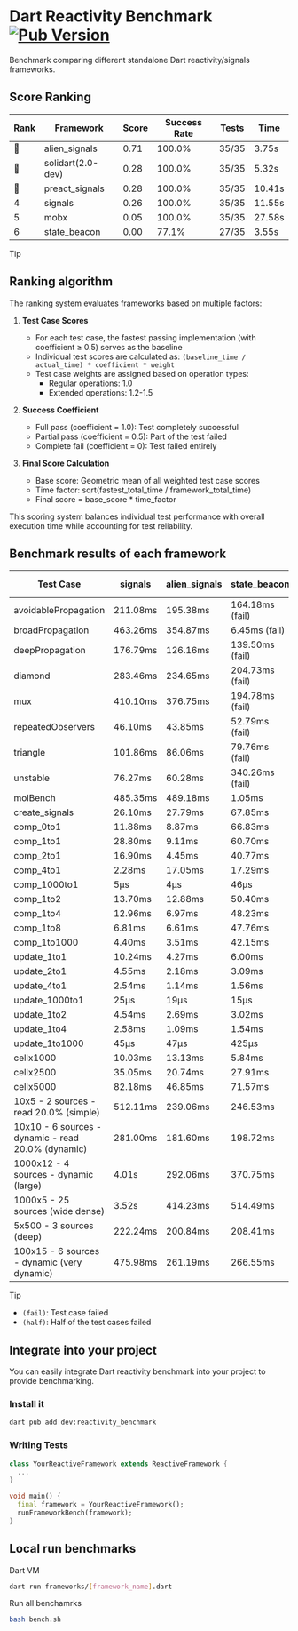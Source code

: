 # Dart Reactivity Benchmark [![Pub Version](https://img.shields.io/pub/v/reactivity_benchmark)](https://pub.dev/packages/reactivity_benchmark)

Benchmark comparing different standalone Dart reactivity/signals frameworks.

## Score Ranking

<!-- ranking start -->
| Rank | Framework | Score | Success Rate | Tests | Time |
|------|-----------|-------|--------------|-------|------|
| 🥇 | alien_signals | 0.71 | 100.0% | 35/35 | 3.75s |
| 🥈 | solidart(2.0-dev) | 0.28 | 100.0% | 35/35 | 5.32s |
| 🥉 | preact_signals | 0.28 | 100.0% | 35/35 | 10.41s |
| 4 | signals | 0.26 | 100.0% | 35/35 | 11.55s |
| 5 | mobx | 0.05 | 100.0% | 35/35 | 27.58s |
| 6 | state_beacon | 0.00 | 77.1% | 27/35 | 3.55s |

<!-- ranking end -->

> [!TIP]
> ## Ranking algorithm
>
> The ranking system evaluates frameworks based on multiple factors:
>
> 1. **Test Case Scores**
>    - For each test case, the fastest passing implementation (with coefficient ≥ 0.5) serves as the baseline
>    - Individual test scores are calculated as: `(baseline_time / actual_time) * coefficient * weight`
>    - Test case weights are assigned based on operation types:
>      - Regular operations: 1.0
>      - Extended operations: 1.2-1.5
>
> 2. **Success Coefficient**
>    - Full pass (coefficient = 1.0): Test completely successful
>    - Partial pass (coefficient = 0.5): Part of the test failed
>    - Complete fail (coefficient = 0): Test failed entirely
>
> 3. **Final Score Calculation**
>    - Base score: Geometric mean of all weighted test case scores
>    - Time factor: sqrt(fastest_total_time / framework_total_time)
>    - Final score = base_score * time_factor
>
> This scoring system balances individual test performance with overall execution time while accounting for test reliability.

## Benchmark results of each framework

<!-- test-case start -->
| Test Case | signals | alien_signals | state_beacon | solidart(2.0-dev) | preact_signals | mobx |
|---|---|---|---|---|---|---|
| avoidablePropagation | 211.08ms | 195.38ms | 164.18ms (fail) | 264.86ms | 200.96ms | 2.35s |
| broadPropagation | 463.26ms | 354.87ms | 6.45ms (fail) | 502.82ms | 471.27ms | 4.32s |
| deepPropagation | 176.79ms | 126.16ms | 139.50ms (fail) | 163.54ms | 183.09ms | 1.55s |
| diamond | 283.46ms | 234.65ms | 204.73ms (fail) | 354.43ms | 281.98ms | 2.44s |
| mux | 410.10ms | 376.75ms | 194.78ms (fail) | 441.92ms | 392.46ms | 1.84s |
| repeatedObservers | 46.10ms | 43.85ms | 52.79ms (fail) | 81.27ms | 40.29ms | 229.40ms |
| triangle | 101.86ms | 86.06ms | 79.76ms (fail) | 114.51ms | 100.14ms | 760.51ms |
| unstable | 76.27ms | 60.28ms | 340.26ms (fail) | 96.13ms | 76.25ms | 338.26ms |
| molBench | 485.35ms | 489.18ms | 1.05ms | 501.19ms | 488.96ms | 587.33ms |
| create_signals | 26.10ms | 27.79ms | 67.85ms | 78.16ms | 4.94ms | 68.82ms |
| comp_0to1 | 11.88ms | 8.87ms | 66.83ms | 25.67ms | 18.78ms | 15.69ms |
| comp_1to1 | 28.80ms | 9.11ms | 60.70ms | 42.72ms | 12.89ms | 44.47ms |
| comp_2to1 | 16.90ms | 4.45ms | 40.77ms | 24.11ms | 13.22ms | 35.08ms |
| comp_4to1 | 2.28ms | 17.05ms | 17.29ms | 15.02ms | 8.84ms | 17.23ms |
| comp_1000to1 | 5μs | 4μs | 46μs | 15μs | 5μs | 32μs |
| comp_1to2 | 13.70ms | 12.88ms | 50.40ms | 37.45ms | 27.30ms | 34.61ms |
| comp_1to4 | 12.96ms | 6.97ms | 48.23ms | 21.08ms | 23.00ms | 21.46ms |
| comp_1to8 | 6.81ms | 6.61ms | 47.76ms | 22.89ms | 9.61ms | 24.67ms |
| comp_1to1000 | 4.40ms | 3.51ms | 42.15ms | 14.36ms | 9.40ms | 15.58ms |
| update_1to1 | 10.24ms | 4.27ms | 6.00ms | 19.66ms | 8.41ms | 28.62ms |
| update_2to1 | 4.55ms | 2.18ms | 3.09ms | 8.07ms | 4.39ms | 14.10ms |
| update_4to1 | 2.54ms | 1.14ms | 1.56ms | 4.11ms | 2.10ms | 7.04ms |
| update_1000to1 | 25μs | 19μs | 15μs | 40μs | 20μs | 79μs |
| update_1to2 | 4.54ms | 2.69ms | 3.02ms | 8.35ms | 4.38ms | 13.71ms |
| update_1to4 | 2.58ms | 1.09ms | 1.54ms | 4.08ms | 2.09ms | 6.96ms |
| update_1to1000 | 45μs | 47μs | 425μs | 152μs | 43μs | 186μs |
| cellx1000 | 10.03ms | 13.13ms | 5.84ms | 13.02ms | 10.39ms | 94.56ms |
| cellx2500 | 35.05ms | 20.74ms | 27.91ms | 40.37ms | 32.86ms | 289.46ms |
| cellx5000 | 82.18ms | 46.85ms | 71.57ms | 94.92ms | 90.03ms | 659.01ms |
| 10x5 - 2 sources - read 20.0% (simple) | 512.11ms | 239.06ms | 246.53ms | 350.74ms | 465.80ms | 2.01s |
| 10x10 - 6 sources - dynamic - read 20.0% (dynamic) | 281.00ms | 181.60ms | 198.72ms | 248.99ms | 282.06ms | 1.50s |
| 1000x12 - 4 sources - dynamic (large) | 4.01s | 292.06ms | 370.75ms | 468.91ms | 3.72s | 1.95s |
| 1000x5 - 25 sources (wide dense) | 3.52s | 414.23ms | 514.49ms | 608.89ms | 2.73s | 3.47s |
| 5x500 - 3 sources (deep) | 222.24ms | 200.84ms | 208.41ms | 262.46ms | 228.49ms | 1.14s |
| 100x15 - 6 sources - dynamic (very dynamic) | 475.98ms | 261.19ms | 266.55ms | 387.87ms | 465.76ms | 1.70s |

<!-- test-case end -->

> [!TIP]
> - `(fail)`: Test case failed
> - `(half)`: Half of the test cases failed

## Integrate into your project

You can easily integrate Dart reactivity benchmark into your project to provide benchmarking.

### Install it

```bash
dart pub add dev:reactivity_benchmark
```

### Writing Tests

```dart
class YourReactiveFramework extends ReactiveFramework {
  ...
}

void main() {
  final framework = YourReactiveFramework();
  runFrameworkBench(framework);
}
```

## Local run benchmarks

Dart VM
```bash
dart run frameworks/[framework_name].dart
```

Run all benchamrks
```bash
bash bench.sh
```
